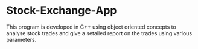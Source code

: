 # Stock-Exchange-App

This program is developed in C++ using object oriented concepts to analyse stock trades and give a setailed report on the trades using various parameters.
